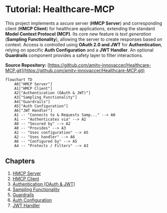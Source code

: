 # Tutorial: Healthcare-MCP

This project implements a *secure* server (**HMCP Server**) and corresponding client (**HMCP Client**) for healthcare applications, extending the standard **Model Context Protocol (MCP)**.
Its core new feature is *text generation* (**Sampling Functionality**), allowing the server to create responses based on context.
Access is controlled using **OAuth 2.0 and JWT** for **Authentication**, relying on specific **Auth Configuration** and a **JWT Handler**.
An optional **Guardrails** component provides a safety layer to filter interactions.


**Source Repository:** [https://github.com/amitv-innovaccer/Healthcare-MCP.git](https://github.com/amitv-innovaccer/Healthcare-MCP.git)

```mermaid
flowchart TD
    A0["HMCP Server"]
    A1["HMCP Client"]
    A2["Authentication (OAuth & JWT)"]
    A3["Sampling Functionality"]
    A4["Guardrails"]
    A5["Auth Configuration"]
    A6["JWT Handler"]
    A1 -- "Connects to & Requests Samp..." --> A0
    A1 -- "Authenticates via" --> A2
    A0 -- "Secured by" --> A2
    A0 -- "Provides" --> A3
    A2 -- "Uses configuration" --> A5
    A2 -- "Uses handler" --> A6
    A6 -- "Configured by" --> A5
    A4 -- "Protects / Filters" --> A3
```

## Chapters

1. [HMCP Server
](01_hmcp_server_.md)
2. [HMCP Client
](02_hmcp_client_.md)
3. [Authentication (OAuth & JWT)
](03_authentication__oauth___jwt__.md)
4. [Sampling Functionality
](04_sampling_functionality_.md)
5. [Guardrails
](05_guardrails_.md)
6. [Auth Configuration
](06_auth_configuration_.md)
7. [JWT Handler
](07_jwt_handler_.md)


